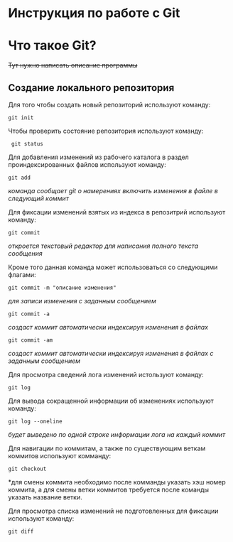# **Инструкция по работе с Git**

# Что такое Git?

~~Тут нужно написать описание программы~~

## Создание локального репозитория

Для того чтобы создать новый репозиторий используют команду:

    git init

Чтобы проверить состояние репозитория используют команду:

     git status

Для добавления изменений из рабочего каталога в раздел проиндексированных файлов используют команду:

    git add

 *команда сообщает git о намерениях включить изменения в файле в следующий коммит*
 
Для фиксации изменений взятых из индекса в репозитрий используют команду:

    git commit

*откроется текстовый редактор для написания полного текста сообщения*

Кроме того данная команда может использоваться со следующими флагами:

    git commit -m "описание изменения"

*для записи изменения с заданным сообщением*

    git commit -a 

*создаст коммит автоматически индексируя изменения в файлах*

    git commit -am

*создаст коммит автоматически индексируя изменения в файлах c заданным сообщением*

 Для просмотра сведений лога изменений истользуют команду:

    git log

Для вывода сокращенной информации об изменениях используют команду:

    git log --oneline

*будет выведено по одной строке информации лога на каждый коммит*


Для навигации по коммитам, а также по существующим веткам коммитов используют комманду:

    git checkout

*для смены коммита необходимо после комманды указать хэш номер коммита, а для смены ветки коммитов требуется после команды указать название ветки.

Для просмотра списка изменений не подготовленных для фиксации используют команду:

    git diff

    